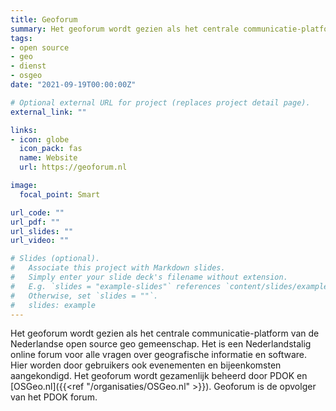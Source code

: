 ```yaml
---
title: Geoforum
summary: Het geoforum wordt gezien als het centrale communicatie-platform van de Nederlandse open source geo gemeenschap.
tags:
- open source
- geo
- dienst
- osgeo
date: "2021-09-19T00:00:00Z"

# Optional external URL for project (replaces project detail page).
external_link: ""

links:
- icon: globe
  icon_pack: fas
  name: Website
  url: https://geoforum.nl

image:
  focal_point: Smart

url_code: ""
url_pdf: ""
url_slides: ""
url_video: ""

# Slides (optional).
#   Associate this project with Markdown slides.
#   Simply enter your slide deck's filename without extension.
#   E.g. `slides = "example-slides"` references `content/slides/example-slides.md`.
#   Otherwise, set `slides = ""`.
#   slides: example
---
```


Het geoforum wordt gezien als het centrale communicatie-platform van de Nederlandse open source geo gemeenschap. Het is een Nederlandstalig online forum voor alle vragen over geografische informatie en software. Hier worden door gebruikers ook evenementen en bijeenkomsten aangekondigd. Het geoforum wordt gezamenlijk beheerd door PDOK en [OSGeo.nl]({{<ref "/organisaties/OSGeo.nl" >}}). Geoforum is de opvolger van het PDOK forum.